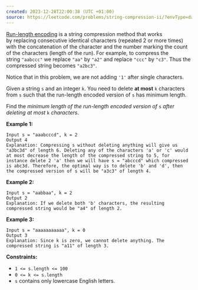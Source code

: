 ```yaml
---
created: 2023-12-28T22:00:38 (UTC +01:00)
source: https://leetcode.com/problems/string-compression-ii/?envType=daily-question&envId=2023-12-28
---
```

[Run-length encoding](http://en.wikipedia.org/wiki/Run-length_encoding) is a string compression method that works by replacing consecutive identical characters (repeated 2 or more times) with the concatenation of the character and the number marking the count of the characters (length of the run). For example, to compress the string `"aabccc"` we replace `"aa"` by `"a2"` and replace `"ccc"` by `"c3"`. Thus the compressed string becomes `"a2bc3"`.

Notice that in this problem, we are not adding `'1'` after single characters.

Given a string `s` and an integer `k`. You need to delete **at most** `k` characters from `s` such that the run-length encoded version of `s` has minimum length.

Find the _minimum length of the run-length encoded version of_ `s` _after deleting at most_ `k` _characters_.

**Example 1:**

```
Input s = "aaabcccd", k = 2
Output 4
Explanation: Compressing s without deleting anything will give us "a3bc3d" of length 6. Deleting any of the characters 'a' or 'c' would at most decrease the length of the compressed string to 5, for instance delete 2 'a' then we will have s = "abcccd" which compressed is abc3d. Therefore, the optimal way is to delete 'b' and 'd', then the compressed version of s will be "a3c3" of length 4.
```

**Example 2:**

```
Input s = "aabbaa", k = 2
Output 2
Explanation: If we delete both 'b' characters, the resulting compressed string would be "a4" of length 2.
```

**Example 3:**

```
Input s = "aaaaaaaaaaa", k = 0
Output 3
Explanation: Since k is zero, we cannot delete anything. The compressed string is "a11" of length 3.
```

**Constraints:**

-   `1 <= s.length <= 100`
-   `0 <= k <= s.length`
-   `s` contains only lowercase English letters.
